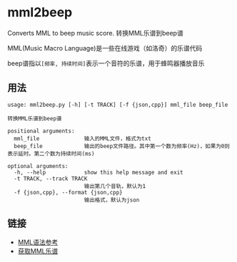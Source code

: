 # mml2beep
Converts MML to beep music score. 转换MML乐谱到beep谱

MML(Music Macro Language)是一些在线游戏（如洛奇）的乐谱代码

beep谱指以`[频率, 持续时间]`表示一个音符的乐谱，用于蜂鸣器播放音乐

## 用法
```
usage: mml2beep.py [-h] [-t TRACK] [-f {json,cpp}] mml_file beep_file

转换MML乐谱到beep谱

positional arguments:
  mml_file              输入的MML文件，格式为txt
  beep_file             输出的beep文件路径。其中第一个数为频率(Hz)，如果为0则表示延时。第二个数为持续时间(ms)

optional arguments:
  -h, --help            show this help message and exit
  -t TRACK, --track TRACK
                        输出第几个音轨，默认为1
  -f {json,cpp}, --format {json,cpp}
                        输出格式，默认为json
```

## 链接
* [MML语法参考](https://mabinogi.fws.tw/ac_com_annzyral.php)
* [获取MML乐谱](https://mabinogi.fws.tw/ac_comproser.php)
